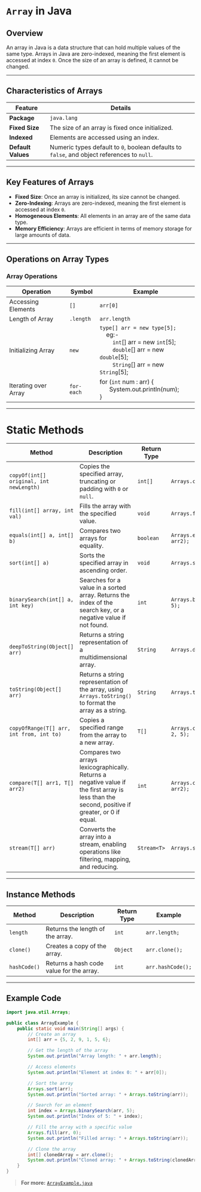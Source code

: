 # `Array` in Java

## Overview
An array in Java is a data structure that can hold multiple values of the same type. Arrays in Java are zero-indexed, meaning the first element is accessed at index `0`. Once the size of an array is defined, it cannot be changed.

---

## Characteristics of Arrays

| **Feature**          | **Details**                                           |
|----------------------|-------------------------------------------------------|
| **Package**          | `java.lang`                                           |
| **Fixed Size**       | The size of an array is fixed once initialized.       |
| **Indexed**          | Elements are accessed using an index.                 |
| **Default Values**   | Numeric types default to `0`, boolean defaults to `false`, and object references to `null`. |

---

## Key Features of Arrays

- **Fixed Size**: Once an array is initialized, its size cannot be changed.
- **Zero-Indexing**: Arrays are zero-indexed, meaning the first element is accessed at index `0`.
- **Homogeneous Elements**: All elements in an array are of the same data type.
- **Memory Efficiency**: Arrays are efficient in terms of memory storage for large amounts of data.

---

## Operations on Array Types

### **Array Operations**

| **Operation**         | **Symbol**    | **Example**                                      |
|-----------------------|---------------|--------------------------------------------------|
| Accessing Elements    | `[]`          | `arr[0]`                                         |
| Length of Array       | `.length`     | `arr.length`                                     |
| Initializing Array    | `new`          | `type[] arr = new type[5];`<br> &nbsp; &nbsp; eg:- <br> &nbsp; &nbsp; &nbsp; &nbsp; `int`[] arr = new `int`[5];<br> &nbsp; &nbsp; &nbsp; &nbsp; `double`[] arr = new `double`[5]; <br> &nbsp; &nbsp; &nbsp; &nbsp; `String`[] arr = new `String`[5];                      |
| Iterating over Array  | `for-each`    | for (`int` num : arr) { <br> &nbsp; &nbsp; &nbsp; System.out.println(num); <br> } |

---

# Static Methods

| **Method**                                  | **Description**                                                            | **Return Type**    | **Example**                                     |
|---------------------------------------------|----------------------------------------------------------------------------|--------------------|-------------------------------------------------|
| `copyOf(int[] original, int newLength)`     | Copies the specified array, truncating or padding with `0` or `null`.       | `int[]`            | `Arrays.copyOf(arr, 10);`                       |
| `fill(int[] array, int val)`                | Fills the array with the specified value.                                   | `void`             | `Arrays.fill(arr, 5);`                         |
| `equals(int[] a, int[] b)`                  | Compares two arrays for equality.                                           | `boolean`          | `Arrays.equals(arr1, arr2);`                   |
| `sort(int[] a)`                             | Sorts the specified array in ascending order.                              | `void`             | `Arrays.sort(arr);`                            |
| `binarySearch(int[] a, int key)`            | Searches for a value in a sorted array. Returns the index of the search key, or a negative value if not found. | `int`              | `Arrays.binarySearch(arr, 5);`                 |
| `deepToString(Object[] arr)`                | Returns a string representation of a multidimensional array.                | `String`           | `Arrays.deepToString(arr);`                    |
| `toString(Object[] arr)`                    | Returns a string representation of the array, using `Arrays.toString()` to format the array as a string. | `String`           | `Arrays.toString(arr);`                        |
| `copyOfRange(T[] arr, int from, int to)`    | Copies a specified range from the array to a new array.                     | `T[]`              | `Arrays.copyOfRange(arr, 2, 5);`               |
| `compare(T[] arr1, T[] arr2)`               | Compares two arrays lexicographically. Returns a negative value if the first array is less than the second, positive if greater, or 0 if equal. | `int`              | `Arrays.compare(arr1, arr2);`                  |
| `stream(T[] arr)`                           | Converts the array into a stream, enabling operations like filtering, mapping, and reducing. | `Stream<T>`        | `Arrays.stream(arr1);`     | `T Stream`          | `Arrays.stream(arr1)` |

---

## Instance Methods

| **Method**  | **Description**                          | **Return Type**    | **Example**                                  |
|-------------|------------------------------------------|--------------------|----------------------------------------------|
| `length`    | Returns the length of the array.         | `int`              | `arr.length;`                                |
| `clone()`   | Creates a copy of the array.             | `Object`           | `arr.clone();`                               |
| `hashCode()`| Returns a hash code value for the array. | `int`              | `arr.hashCode();`                            |

---

## Example Code

```java
import java.util.Arrays;

public class ArrayExample {
    public static void main(String[] args) {
        // Create an array
        int[] arr = {5, 2, 9, 1, 5, 6};

        // Get the length of the array
        System.out.println("Array length: " + arr.length);

        // Access elements
        System.out.println("Element at index 0: " + arr[0]);

        // Sort the array
        Arrays.sort(arr);
        System.out.println("Sorted array: " + Arrays.toString(arr));

        // Search for an element
        int index = Arrays.binarySearch(arr, 5);
        System.out.println("Index of 5: " + index);

        // Fill the array with a specific value
        Arrays.fill(arr, 0);
        System.out.println("Filled array: " + Arrays.toString(arr));

        // Clone the array
        int[] clonedArray = arr.clone();
        System.out.println("Cloned array: " + Arrays.toString(clonedArray));
    }
}
```

> **For more:** [`ArrayExample.java`](./ArrayExample.java)
